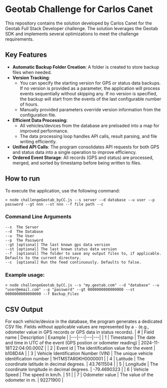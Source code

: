 # Geotab Challenge for Carlos Canet
This repository contains the solution developed by Carlos Canet for the Geotab Full Stack Developer challenge. The solution leverages the Geotab SDK and implements several optimizations to meet the challenge requirements.

## Key Features
- **Automatic Backup Folder Creation**: A folder is created to store backup files when needed.
- **Version Tracking**: 
  - You can specify the starting version for GPS or status data backups. If no version is provided as a parameter, the application will process events sequentially without skipping any. If no version is specified, the backup will start from the events of the last configurable number of hours.
  - Manually provided parameters override version information from the configuration file.
- **Efficient Data Processing**: 
  - All vehicles/devices from the database are preloaded into a map for improved performance.
  - The data processing loop handles API calls, result parsing, and file writing efficiently.
- **Unified API Calls**: The program consolidates API requests for both GPS and status data into a single operation to improve efficiency.
- **Ordered Event Storage**: All records (GPS and status) are processed, merged, and sorted by timestamp before being written to files.

## How to run

To execute the application, use the following command:
```
> node challengeGeotab_byCC.js --s server --d database --u user --p password --gt nnn --st nnn --f file path --c
```
### Command Line Arguments
```
--s  The Server
--d  The Database
--u  The User
--p  The Password
--gt [optional] The last known gps data version
--st [optional] The last known status data version
--f  [optional] The folder to save any output files to, if applicable. Defaults to the current directory.
--c  [optional] Run the feed continuously. Defaults to false.
```

### Example usage:
```
> node challengeGeotab_byCC.js --s "my.geotab.com" --d "database" --u "user@email.com" --p "password" --gt 0000000000000000 --st 0000000000000000 --f Backup_Files
```

## CSV Output
For each vehicle/device in the database, the program generates a dedicated CSV file. Fields without applicable values are represented by a `-` (e.g., odometer value in GPS records or GPS data in status records).
| # | Field name | Description | Example |
|---|---|---|---|
| 1 | Timestamp | The date and time in UTC of the event (GPS postion or odometer reading) | 2024-11-18T22:04:00.000Z |
| 2 | Event id | The identification value for the event | b108D4A |
| 3 | Vehicle Identification Number (VIN) | The unique vehicle identification number | 1HTMSTAR0KH0000001 |
| 4 | Latitude | The coordinate latitude in decimal degrees. | 43.7611504 |
| 5 | Longitude | The coordinate longitude in decimal degrees. | -79.4690323 |
| 6 | Vehicle Speed | The speed in km/h. | 51 |
| 7 | Odometer value | The value of the odometer in m. | 92271900 |
